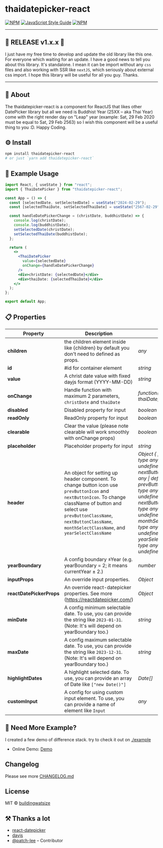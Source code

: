 # thaidatepicker-react

[![NPM](https://img.shields.io/npm/v/thaidatepicker-react.svg)](https://www.npmjs.com/package/thaidatepicker-react) [![JavaScript Style Guide](https://img.shields.io/badge/code_style-standard-brightgreen.svg)](https://standardjs.com) [![NPM](https://img.shields.io/badge/Watsize-Library-289548)](https://www.npmjs.com/package/thaidatepicker-react)

---

## 🎉 RELEASE v1.x.x 🎉

I just have my free time to develop and update the old library like this one. For everyone which waiting for an update. I have a good news to tell you about this library. It's standalone. I mean it can be import without any `css` files and also working with SSR like `nextJS`, which seriously about external css import. I hope this library will be useful for all you guy. Thanks.

---

## 📘 About

The thaidatepicker-react is a component for ReactJS that likes other DatePicker library but all we need is Buddhist Year (25XX – aka Thai Year) come with the right render day on "Leap" year (example: Sat, 29 Feb 2020 must be equal to Sat, 29 Feb 2563) so I wish this component will be a useful thing to you :D. Happy Coding.

## ⚙ Install

```bash
npm install thaidatepicker-react
# or just `yarn add thaidatepicker-react`
```

## 📌 Example Usage

```jsx
import React, { useState } from "react";
import { ThaiDatePicker } from "thaidatepicker-react";

const App = () => {
  const [selectedDate, setSelectedDate] = useState("2024-02-29");
  const [selectedThaiDate, setSelectedThaiDate] = useState("2567-02-29");

  const handleDatePickerChange = (christDate, buddhistDate) => {
    console.log(christDate);
    console.log(buddhistDate);
    setSelectedDate(christDate);
    setSelectedThaiDate(buddhistDate);
  };

  return (
    <>
      <ThaiDatePicker
        value={selectedDate}
        onChange={handleDatePickerChange}
      />
      <div>christDate: {selectedDate}</div>
      <div>thaiDate: {selectedThaiDate}</div>
    </>
  );
};

export default App;
```

## 📋 Properties

| **Property**             | **Description**                                                                                                                                                                                                                                          | **Type**                                                                                                                                                                                                                                                                                                                   | **Default** | **Version** |
|--------------------------|----------------------------------------------------------------------------------------------------------------------------------------------------------------------------------------------------------------------------------------------------------|----------------------------------------------------------------------------------------------------------------------------------------------------------------------------------------------------------------------------------------------------------------------------------------------------------------------------|-------------|-------------|
| **children**             | the children element inside like <ThaiDatePicker>{children}</ThaiDatePicker> by default you don't need to defined as props.                                                                                                                              | _any_                                                                                                                                                                                                                                                                                                                      | -           |             |
| **id**                   | #id for container element                                                                                                                                                                                                                                | _string_                                                                                                                                                                                                                                                                                                                   | -           |             |
| **value**                | A christ date value with fixed dayjs format (YYYY-MM-DD)                                                                                                                                                                                                 | _string_                                                                                                                                                                                                                                                                                                                   | -           |             |
| **onChange**             | Handle function with maximum 2 parameters, `christDate` and `thaiDate`                                                                                                                                                                                   | _function(christDate, thaiDate)_                                                                                                                                                                                                                                                                                           | -           |             |
| **disabled**             | Disabled property for input                                                                                                                                                                                                                              | _boolean_                                                                                                                                                                                                                                                                                                                  | false       |             |
| **readOnly**             | ReadOnly property for input                                                                                                                                                                                                                              | _boolean_                                                                                                                                                                                                                                                                                                                  | false       |             |
| **clearable**            | Clear the value (please note clearable will work smoothly with onChange props)                                                                                                                                                                           | _boolean_                                                                                                                                                                                                                                                                                                                  | true        |             |
| **placeholder**          | Placeholder property for input                                                                                                                                                                                                                           | _string_                                                                                                                                                                                                                                                                                                                   | -           |             |
| **header**               | An object for setting up header component. To change button icon use `prevButtonIcon` and `nextButtonIcon`. To change className of button and select use `prevButtonClassName`, `nextButtonClassName`, `monthSelectClassName`, and `yearSelectClassName` | _Object { prevButtonIcon: type any \| default undefined, nextButtonIcon: type any \| default undefined, prevButtonClassName: type any \| default undefined, nextButtonClassName: type any \| default undefined, monthSelectClassName: type any \| default undefined, yearSelectClassName: type any \| default undefined }_ | {}          |             |
| **yearBoundary**         | A config boundary ±Year (e.g. yearBoundary = 2; it means currentYear ± 2.)                                                                                                                                                                               | _number_                                                                                                                                                                                                                                                                                                                   | 99          |             |
| **inputProps**           | An override input properties.                                                                                                                                                                                                                            | _Object_                                                                                                                                                                                                                                                                                                                   | -           |             |
| **reactDatePickerProps** | An override react-datepicker properties. See more (https://reactdatepicker.com/)                                                                                                                                                                         | _Object_                                                                                                                                                                                                                                                                                                                   | -           |             |
| **minDate**              | A config minimum selectable date. To use, you can provide the string like `2023-01-31`. (Note: It's will depend on yearBoundary too.)                                                                                                                    | _string_                                                                                                                                                                                                                                                                                                                   | -           |             |
| **maxDate**              | A config maximum selectable date. To use, you can provide the string like `2023-12-31`. (Note: It's will depend on yearBoundary too.)                                                                                                                    | _string_                                                                                                                                                                                                                                                                                                                   | -           |             |
| **highlightDates**       | A highlight selected date. To use, you can provide an array of Date like `["new Date()"]`                                                                                                                                                                | _Date[]_                                                                                                                                                                                                                                                                                                                   | -           |             |
| **customInput**          | A config for using custom input element. To use, you can provide a name of element like `Input`                                                                                                                                                          | _any_                                                                                                                                                                                                                                                                                                                      | -           |             |

## 📝 Need More Example?

I created a few demo of difference stack. try to check it out on [./example](./example)

- Online Demo: [Demo](https://buildingwatsize.github.io/thaidatepicker-react)

## Changelog

Please see more [CHANGELOG.md](CHANGELOG.md)

## License

MIT © [buildingwatsize](https://github.com/buildingwatsize)

## ⚒ Thanks a lot

- [react-datepicker](https://reactdatepicker.com/)
- [dayjs](https://github.com/iamkun/dayjs)
- [@patch-lee](https://github.com/patch-lee) – Contributor
